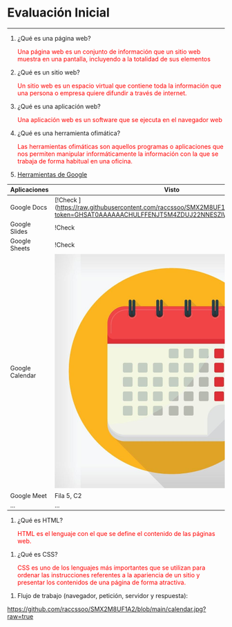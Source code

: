 
# Evaluación Inicial 
________________________________________

1. ¿Qué es una página web? 

    <span style="color:red">Una página web es un conjunto de información que un sitio web muestra en una pantalla, incluyendo a la totalidad de sus elementos 
</span>

2.  ¿Qué es un sitio web?
   
    <span style="color:red"> Un sitio web es un espacio virtual que contiene toda la información que una persona o empresa quiere difundir a través de internet.
</span>

3.  ¿Qué es una aplicación web?
   
    <span style="color:red">Una aplicación web es un software que se ejecuta en el navegador web
    </span>

4.  ¿Qué es una herramienta ofimática? 
   
    <span style="color:red">Las herramientas ofimáticas son aquellos programas o aplicaciones que nos permiten manipular informáticamente la información con la que se trabaja de forma habitual en una oficina.
</span>

5.  [Herramientas de Google](https://www.google.com/intl/es-419/chrome/browser-tools "Herramientas de Google")

| Aplicaciones | Visto |
|-----------|-----------|
| Google Docs |[!Check ] (https://raw.githubusercontent.com/raccssoo/SMX2M8UF1A2/main/check.webp?token=GHSAT0AAAAAACHULFFENJT5M4ZDUJ22NNESZIW4HIA)|
| Google Slides |!Check |
| Google Sheets |!Check |
| Google Calendar |![Calendar](https://github.com/raccssoo/SMX2M8UF1A2/blob/main/calendar.jpg)|
| Google Meet | Fila 5, C2 |
| ... | ... |

1. ¿Qué es HTML?

    <span style="color:red">HTML es el lenguaje con el que se define el contenido de las páginas web.
</span>

1. ¿Qué es CSS? 

    <span style="color:red">CSS es uno de los lenguajes más importantes que se utilizan para ordenar las instrucciones referentes a la apariencia de un sitio y presentar los contenidos de una página de forma atractiva. 
</span>

1. Flujo de trabajo (navegador, petición, servidor y respuesta):
   
https://github.com/raccssoo/SMX2M8UF1A2/blob/main/calendar.jpg?raw=true